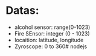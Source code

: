 # Datas:
- alcohol sensor: <intger> range(0-1023)
- Fire SEnsor: integer (0 - 1023)
- locaition: latitude, longitude
- Zyroscope: 0 to 360#   n o d e j s  
 